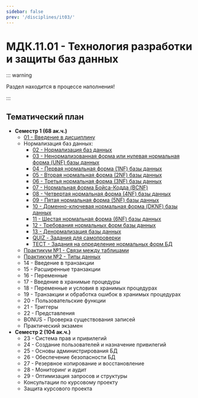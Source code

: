 ```yaml
---
sidebar: false
prev: '/disciplines/it03/'
---
```


# МДК.11.01 - Технология разработки и защиты баз данных

::: warning

Раздел находится в процессе наполнения!

:::

## Тематический план

- **Семестр 1 (68 ак.ч.)**
  - [01 - Введение в дисциплину](./lectures/01_lecture.md)
  - Нормализация баз данных:
    - [02 - Нормализация баз данных](./lectures/02_lecture.md)
    - [03 - Ненормализованная форма или нулевая нормальная форма (UNF) базы данных](./lectures/03_lecture.md)
    - [04 - Первая нормальная форма (1NF) базы данных](./lectures/04_lecture.md)
    - [05 - Вторая нормальная форма (2NF) базы данных](./lectures/05_lecture.md)
    - [06 - Третья нормальная форма (3NF) базы данных](./lectures/06_lecture.md)
    - [07 - Нормальная форма Бойса-Кодда (BCNF)](./lectures/07_lecture.md)
    - [08 - Четвертая нормальная форма (4NF) базы данных](./lectures/08_lecture.md)
    - [09 - Пятая нормальная форма (5NF) базы данных](./lectures/09_lecture.md)
    - [10 - Доменно-ключевая нормальная форма (DKNF) базы данных](./lectures/10_lecture.md)
    - [11 - Шестая нормальная форма (6NF) базы данных](./lectures/11_lecture.md)
    - [12 - Требования нормальных форм базы данных](./lectures/12_lecture.md)
    - [13 - Денормализация базы данных](./lectures/13_lecture.md)
    - [QUIZ - Задания для самопроверки](./quiz.md)
    - [ТЕСТ - Задания на определение нормальных форм БД](./test_dbnf.md)
  - [Практикум №1 - Связи между таблицами](./practicals/01_practical.md)
  - [Практикум №2 - Типы данных](./practicals/02_practical.md)
  - 14 - Введение в транзакции
  - 15 - Расширенные транзакции
  - 16 - Переменные
  - 17 - Введение в хранимые процедуры
  - 18 - Переменные и условия в хранимых процедурах
  - 19 - Транзакции и обработка ошибок в хранимых процедурах
  - 20 - Пользовательские функции
  - 21 - Триггеры
  - 22 - Представления
  - BONUS - Проверка существования записей
  - Практический экзамен
- **Семестр 2 (104 ак.ч.)**
  - 23 - Система прав и привилегий
  - 24 - Создание пользователей и назначение привилегий
  - 25 - Основы администрирования БД
  - 26 - Обеспечение безопасности БД
  - 27 - Резервное копирование и восстановление
  - 28 - Мониторинг и аудит
  - 29 - Оптимизация запросов и структуры
  - Консультации по курсовому проекту
  - Защита курсового проекта
